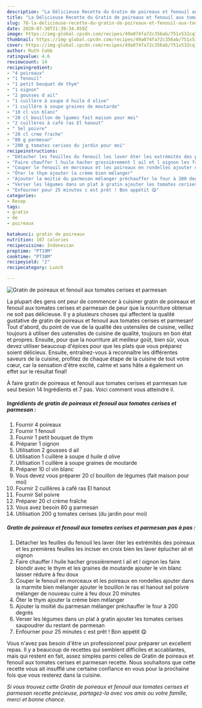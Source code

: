 ```yaml
---
description: "La Délicieuse Recette du Gratin de poireaux et fenouil aux tomates cerises et parmesan"
title: "La Délicieuse Recette du Gratin de poireaux et fenouil aux tomates cerises et parmesan"
slug: 78-la-delicieuse-recette-du-gratin-de-poireaux-et-fenouil-aux-tomates-cerises-et-parmesan
date: 2020-07-30T21:39:34.859Z
image: https://img-global.cpcdn.com/recipes/49a074fa72c356ab/751x532cq70/gratin-de-poireaux-et-fenouil-aux-tomates-cerises-et-parmesan-photo-principale-de-la-recette.jpg
thumbnail: https://img-global.cpcdn.com/recipes/49a074fa72c356ab/751x532cq70/gratin-de-poireaux-et-fenouil-aux-tomates-cerises-et-parmesan-photo-principale-de-la-recette.jpg
cover: https://img-global.cpcdn.com/recipes/49a074fa72c356ab/751x532cq70/gratin-de-poireaux-et-fenouil-aux-tomates-cerises-et-parmesan-photo-principale-de-la-recette.jpg
author: Ruth Cobb
ratingvalue: 4.6
reviewcount: 14
recipeingredient:
- "4 poireaux"
- "1 fenouil"
- "1 petit bouquet de thym"
- "1 oignon"
- "2 gousses d ail"
- "1 cuillère à soupe d huile d olive"
- "1 cuillère à soupe graines de moutarde"
- "10 cl vin blanc"
- "20 cl bouillon de lgumes fait maison pour moi"
- "2 cuillères à café ras El hanout"
- " Sel poivre"
- "20 cl crme frache"
- "80 g parmesan"
- "200 g tomates cerises du jardin pour moi"
recipeinstructions:
- "Détacher les feuilles du fenouil les laver ôter les extrémités des poireaux et les premières feuilles les inciser en croix bien les laver éplucher ail et oignon"
- "Faire chauffer l huile hacher grossièrement l ail et l oignon les faire blondir avec le thym et les graines de moutarde ajouter le vin blanc laisser réduire à feu doux"
- "Couper le fenouil en morceaux et les poireaux en rondelles ajouter dans la marmite bien mélanger ajouter le bouillon le ras el hanout sel poivre mélanger de nouveau cuire à feu doux 20 minutes"
- "Ôter le thym ajouter la crème bien mélanger"
- "Ajouter la moitié du parmesan mélanger préchauffer le four à 200 degrés"
- "Verser les légumes dans un plat à gratin ajouter les tomates cerises saupoudrer du restant de parmesan"
- "Enfourner pour 25 minutes c est prêt ! Bon appétit 😋"
categories:
- Resep
tags:
- gratin
- de
- poireaux

katakunci: gratin de poireaux 
nutrition: 107 calories
recipecuisine: Indonesian
preptime: "PT19M"
cooktime: "PT38M"
recipeyield: "2"
recipecategory: Lunch

---
```



![Gratin de poireaux et fenouil aux tomates cerises et parmesan](https://img-global.cpcdn.com/recipes/49a074fa72c356ab/751x532cq70/gratin-de-poireaux-et-fenouil-aux-tomates-cerises-et-parmesan-photo-principale-de-la-recette.jpg)

La plupart des gens ont peur de commencer à cuisiner gratin de poireaux et fenouil aux tomates cerises et parmesan de peur que la nourriture obtenue ne soit pas délicieuse. Il y a plusieurs choses qui affectent la qualité gustative de gratin de poireaux et fenouil aux tomates cerises et parmesan! Tout d'abord, du point de vue de la qualité des ustensiles de cuisine, veillez toujours à utiliser des ustensiles de cuisine de qualité, toujours en bon état et propres. Ensuite, pour que la nourriture ait meilleur goût, bien sûr, vous devez utiliser beaucoup d'épices pour que les plats que vous préparez soient délicieux. Ensuite, entraînez-vous à reconnaître les différentes saveurs de la cuisine, profitez de chaque étape de la cuisine de tout votre cœur, car la sensation d'être excité, calme et sans hâte a également un effet sur le résultat final!

<!--inarticleads1-->

À faire gratin de poireaux et fenouil aux tomates cerises et parmesan tue seul besion 14 Ingrédients et 7 pas. Voici comment vous atteindre il.

##### Ingrédients de gratin de poireaux et fenouil aux tomates cerises et parmesan :

1. Fournir 4 poireaux
1. Fournir 1 fenouil
1. Fournir 1 petit bouquet de thym
1. Préparer 1 oignon
1. Utilisation 2 gousses d ail
1. Utilisation 1 cuillère à soupe d huile d olive
1. Utilisation 1 cuillère à soupe graines de moutarde
1. Préparer 10 cl vin blanc
1. Vous devez vous préparer 20 cl bouillon de légumes (fait maison pour moi)
1. Fournir 2 cuillères à café ras El hanout
1. Fournir  Sel poivre
1. Préparer 20 cl crème fraîche
1. Vous avez besoin 80 g parmesan
1. Utilisation 200 g tomates cerises (du jardin pour moi)




<!--inarticleads2-->

##### Gratin de poireaux et fenouil aux tomates cerises et parmesan pas à pas :

1. Détacher les feuilles du fenouil les laver ôter les extrémités des poireaux et les premières feuilles les inciser en croix bien les laver éplucher ail et oignon
1. Faire chauffer l huile hacher grossièrement l ail et l oignon les faire blondir avec le thym et les graines de moutarde ajouter le vin blanc laisser réduire à feu doux
1. Couper le fenouil en morceaux et les poireaux en rondelles ajouter dans la marmite bien mélanger ajouter le bouillon le ras el hanout sel poivre mélanger de nouveau cuire à feu doux 20 minutes
1. Ôter le thym ajouter la crème bien mélanger
1. Ajouter la moitié du parmesan mélanger préchauffer le four à 200 degrés
1. Verser les légumes dans un plat à gratin ajouter les tomates cerises saupoudrer du restant de parmesan
1. Enfourner pour 25 minutes c est prêt ! Bon appétit 😋




<!--inarticleads1-->

<p>
Vous n'avez pas besoin d'être un professionnel pour préparer un excellent repas. Il y a beaucoup de recettes qui semblent difficiles et accablantes, mais qui restent en fait, assez simples parmi celles de Gratin de poireaux et fenouil aux tomates cerises et parmesan recette. Nous souhaitons que cette recette vous ait insufflé une certaine confiance en vous pour la prochaine fois que vous resterez dans la cuisine.
</p>

<p>
<i>Si vous trouvez cette Gratin de poireaux et fenouil aux tomates cerises et parmesan recette précieuse, partagez-la avec vos amis ou votre famille, merci et bonne chance.</i>
</p>
